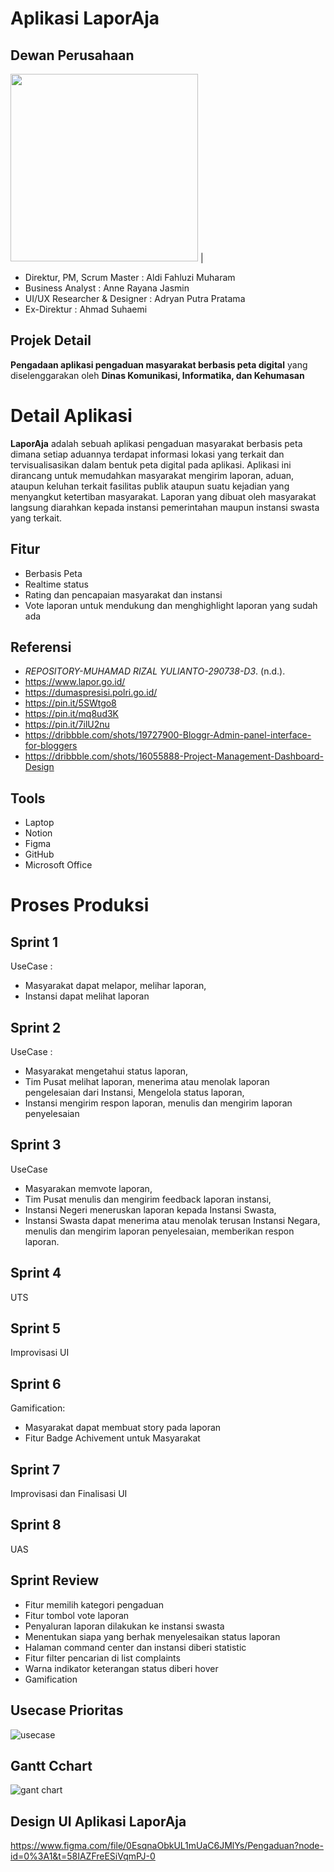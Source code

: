 # Aplikasi LaporAja

## Dewan Perusahaan
<img src="https://user-images.githubusercontent.com/83355111/209906636-d012ac1f-1631-4082-bcee-89301d8b799d.png"  width="300"> |
  - Direktur, PM, Scrum Master : Aldi Fahluzi Muharam
  - Business Analyst : Anne Rayana Jasmin
  - UI/UX Researcher & Designer : Adryan Putra Pratama
  - Ex-Direktur : Ahmad Suhaemi

## Projek Detail
**Pengadaan aplikasi pengaduan masyarakat berbasis peta digital** yang diselenggarakan oleh **Dinas Komunikasi, Informatika, dan Kehumasan**

# Detail Aplikasi
**LaporAja** adalah sebuah aplikasi pengaduan masyarakat berbasis peta dimana setiap aduannya terdapat informasi lokasi yang terkait dan tervisualisasikan dalam bentuk peta digital pada aplikasi. Aplikasi ini dirancang untuk memudahkan masyarakat mengirim laporan, aduan, ataupun keluhan terkait fasilitas publik ataupun suatu kejadian yang menyangkut ketertiban masyarakat. Laporan yang dibuat oleh masyarakat langsung diarahkan kepada instansi pemerintahan maupun instansi swasta yang terkait.

## Fitur
  - Berbasis Peta
  - Realtime status
  - Rating dan pencapaian masyarakat dan instansi
  - Vote laporan untuk mendukung dan menghighlight laporan yang sudah ada
## Referensi
  - <div class="csl-entry"><i>REPOSITORY-MUHAMAD RIZAL YULIANTO-290738-D3</i>. (n.d.).</div>
  - https://www.lapor.go.id/
  - https://dumaspresisi.polri.go.id/
  - https://pin.it/5SWtgo8
  - https://pin.it/mq8ud3K
  - https://pin.it/7ilU2nu
  - https://dribbble.com/shots/19727900-Bloggr-Admin-panel-interface-for-bloggers
  - https://dribbble.com/shots/16055888-Project-Management-Dashboard-Design
## Tools
  - Laptop
  - Notion
  - Figma
  - GitHub
  - Microsoft Office
# Proses Produksi
## Sprint 1
UseCase : 
  - Masyarakat dapat melapor, melihar laporan, 
  - Instansi dapat melihat laporan
## Sprint 2
UseCase : 
  - Masyarakat mengetahui status laporan, 
  - Tim Pusat melihat laporan, menerima atau menolak laporan pengelesaian dari Instansi, Mengelola status laporan, 
  - Instansi mengirim respon laporan, menulis dan mengirim laporan penyelesaian 
## Sprint 3
UseCase
  - Masyarakan memvote laporan, 
  - Tim Pusat menulis dan mengirim feedback laporan instansi,
  - Instansi Negeri meneruskan laporan kepada Instansi Swasta,
  - Instansi Swasta dapat menerima atau menolak terusan Instansi Negara, menulis dan mengirim laporan penyelesaian, memberikan respon laporan.
## Sprint 4
UTS
## Sprint 5
Improvisasi UI
## Sprint 6
Gamification:
  - Masyarakat dapat membuat story pada laporan
  - Fitur Badge Achivement untuk Masyarakat
## Sprint 7
Improvisasi dan Finalisasi UI
## Sprint 8
UAS
## Sprint Review
 - Fitur memilih kategori pengaduan
 - Fitur tombol vote laporan
 - Penyaluran laporan dilakukan ke instansi swasta
 - Menentukan siapa yang berhak menyelesaikan status laporan
 - Halaman command center dan instansi diberi statistic 
 - Fitur filter pencarian di list complaints
 - Warna indikator keterangan status diberi hover
 - Gamification
## Usecase Prioritas
![usecase](https://user-images.githubusercontent.com/83355111/209907248-02d58d42-e472-4679-b671-c30e198be722.PNG)
## Gantt Cchart
![gant chart](https://user-images.githubusercontent.com/83355111/209907258-788faf54-a3de-4fca-9b7f-ab3428520ee0.PNG)
## Design UI Aplikasi LaporAja
https://www.figma.com/file/0EsqnaObkUL1mUaC6JMlYs/Pengaduan?node-id=0%3A1&t=58IAZFreESiVqmPJ-0


